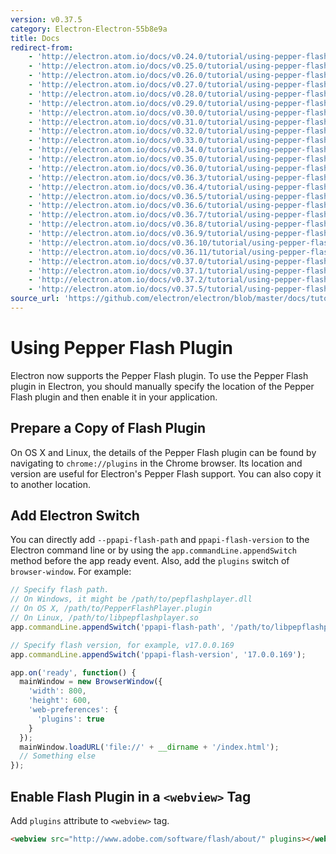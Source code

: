 ```yaml
---
version: v0.37.5
category: Electron-Electron-55b8e9a
title: Docs
redirect-from:
    - 'http://electron.atom.io/docs/v0.24.0/tutorial/using-pepper-flash-plugin/'
    - 'http://electron.atom.io/docs/v0.25.0/tutorial/using-pepper-flash-plugin/'
    - 'http://electron.atom.io/docs/v0.26.0/tutorial/using-pepper-flash-plugin/'
    - 'http://electron.atom.io/docs/v0.27.0/tutorial/using-pepper-flash-plugin/'
    - 'http://electron.atom.io/docs/v0.28.0/tutorial/using-pepper-flash-plugin/'
    - 'http://electron.atom.io/docs/v0.29.0/tutorial/using-pepper-flash-plugin/'
    - 'http://electron.atom.io/docs/v0.30.0/tutorial/using-pepper-flash-plugin/'
    - 'http://electron.atom.io/docs/v0.31.0/tutorial/using-pepper-flash-plugin/'
    - 'http://electron.atom.io/docs/v0.32.0/tutorial/using-pepper-flash-plugin/'
    - 'http://electron.atom.io/docs/v0.33.0/tutorial/using-pepper-flash-plugin/'
    - 'http://electron.atom.io/docs/v0.34.0/tutorial/using-pepper-flash-plugin/'
    - 'http://electron.atom.io/docs/v0.35.0/tutorial/using-pepper-flash-plugin/'
    - 'http://electron.atom.io/docs/v0.36.0/tutorial/using-pepper-flash-plugin/'
    - 'http://electron.atom.io/docs/v0.36.3/tutorial/using-pepper-flash-plugin/'
    - 'http://electron.atom.io/docs/v0.36.4/tutorial/using-pepper-flash-plugin/'
    - 'http://electron.atom.io/docs/v0.36.5/tutorial/using-pepper-flash-plugin/'
    - 'http://electron.atom.io/docs/v0.36.6/tutorial/using-pepper-flash-plugin/'
    - 'http://electron.atom.io/docs/v0.36.7/tutorial/using-pepper-flash-plugin/'
    - 'http://electron.atom.io/docs/v0.36.8/tutorial/using-pepper-flash-plugin/'
    - 'http://electron.atom.io/docs/v0.36.9/tutorial/using-pepper-flash-plugin/'
    - 'http://electron.atom.io/docs/v0.36.10/tutorial/using-pepper-flash-plugin/'
    - 'http://electron.atom.io/docs/v0.36.11/tutorial/using-pepper-flash-plugin/'
    - 'http://electron.atom.io/docs/v0.37.0/tutorial/using-pepper-flash-plugin/'
    - 'http://electron.atom.io/docs/v0.37.1/tutorial/using-pepper-flash-plugin/'
    - 'http://electron.atom.io/docs/v0.37.2/tutorial/using-pepper-flash-plugin/'
    - 'http://electron.atom.io/docs/v0.37.5/tutorial/using-pepper-flash-plugin/'
source_url: 'https://github.com/electron/electron/blob/master/docs/tutorial/using-pepper-flash-plugin.md'
---
```


# Using Pepper Flash Plugin

Electron now supports the Pepper Flash plugin. To use the Pepper Flash plugin in
Electron, you should manually specify the location of the Pepper Flash plugin
and then enable it in your application.

## Prepare a Copy of Flash Plugin

On OS X and Linux, the details of the Pepper Flash plugin can be found by
navigating to `chrome://plugins` in the Chrome browser. Its location and version
are useful for Electron's Pepper Flash support. You can also copy it to another
location.

## Add Electron Switch

You can directly add `--ppapi-flash-path` and `ppapi-flash-version` to the
Electron command line or by using the `app.commandLine.appendSwitch` method
before the app ready event. Also, add the `plugins` switch of `browser-window`.
For example:

```javascript
// Specify flash path.
// On Windows, it might be /path/to/pepflashplayer.dll
// On OS X, /path/to/PepperFlashPlayer.plugin
// On Linux, /path/to/libpepflashplayer.so
app.commandLine.appendSwitch('ppapi-flash-path', '/path/to/libpepflashplayer.so');

// Specify flash version, for example, v17.0.0.169
app.commandLine.appendSwitch('ppapi-flash-version', '17.0.0.169');

app.on('ready', function() {
  mainWindow = new BrowserWindow({
    'width': 800,
    'height': 600,
    'web-preferences': {
      'plugins': true
    }
  });
  mainWindow.loadURL('file://' + __dirname + '/index.html');
  // Something else
});
```

## Enable Flash Plugin in a `<webview>` Tag

Add `plugins` attribute to `<webview>` tag.

```html
<webview src="http://www.adobe.com/software/flash/about/" plugins></webview>
```
